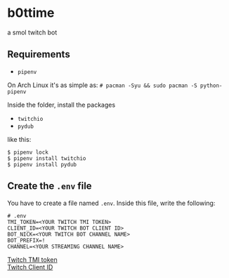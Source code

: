 # b0ttime
a smol twitch bot

## Requirements

* `pipenv`

On Arch Linux it's as simple as: 
`# pacman -Syu && sudo pacman -S python-pipenv`

Inside the folder, install the packages

* `twitchio`
* `pydub`

like this:
```
$ pipenv lock
$ pipenv install twitchio
$ pipenv install pydub
``` 

## Create the `.env` file

You have to create a file named `.env`. Inside this file, write the following:
```
# .env
TMI_TOKEN=<YOUR TWITCH TMI TOKEN>
CLIENT_ID=<YOUR TWITCH BOT CLIENT ID>
BOT_NICK=<YOUR TWITCH BOT CHANNEL NAME>
BOT_PREFIX=!
CHANNEL=<YOUR STREAMING CHANNEL NAME>
```

[Twitch TMI token](https://twitchapps.com/tmi/)    
[Twitch Client ID](https://dev.twitch.tv/console/apps/create)
